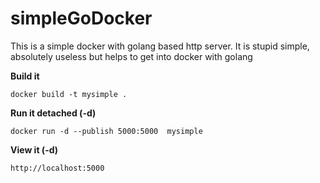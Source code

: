 # simpleGoDocker
This is a simple docker with golang based http server. It is stupid simple, absolutely useless but helps to get into docker with golang


**Build it**

    docker build -t mysimple .

**Run it detached (-d)**

    docker run -d --publish 5000:5000  mysimple
    
**View it (-d)**

    http://localhost:5000
